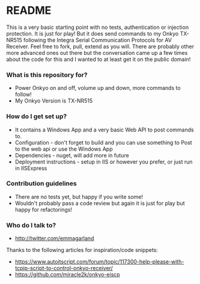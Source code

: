 # README #

This is a very basic starting point with no tests, authentication or injection protection. It is just for play! But it does send commands to my Onkyo TX-NR515 following the Integra Serial Communication Protocols for AV Receiver.
Feel free to fork, pull, extend as you will. There are probably other more advanced ones out there but the conversation came up a few times about the code for this and I wanted to at least get it on the public domain!


### What is this repository for? ###

* Power Onkyo on and off, volume up and down, more commands to follow!
* My Onkyo Version is TX-NR515

### How do I get set up? ###

* It contains a Windows App and a very basic Web API to post commands to.
* Configuration - don't forget to build and you can use something to Post to the web api or use the Windows App
* Dependencies - nuget, will add more in future
* Deployment instructions - setup in IIS or however you prefer, or just run in IISExpress

### Contribution guidelines ###

* There are no tests yet, but happy if you write some!
* Wouldn't probably pass a code review but again it is just for play but happy for refactorings!

### Who do I talk to? ###

* http://twitter.com/emmagarland

Thanks to the following articles for inspiration/code snippets:

* https://www.autoitscript.com/forum/topic/117300-help-please-with-tcpip-script-to-control-onkyo-receiver/
* https://github.com/miracle2k/onkyo-eiscp